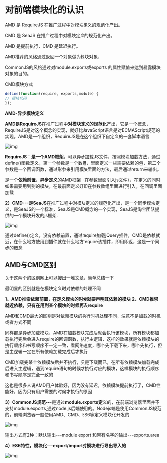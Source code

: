# 对前端模块化的认识 

AMD 是 RequireJS 在推广过程中对模块定义的规范化产出。 

CMD 是 SeaJS 在推广过程中对模块定义的规范化产出。 

AMD 是提前执行，CMD 是延迟执行。 

AMD推荐的风格通过返回一个对象做为模块对象，

CommonJS的风格通过对module.exports或exports 的属性赋值来达到暴露模块对象的目的。 

CMD模块方式

```js
define(function(require, exports,module) {
// 模块代码
});
```

**AMD-异步模块定义**

**AMD是RequireJS**在推广过程中**对模块定义的规范化**产出，它是一个概念，RequireJS是对这个概念的实现，就好比JavaScript语言是对ECMAScript规范的实现。AMD是一个组织，RequireJS是在这个组织下自定义的一套脚本语言

![img](https://img-blog.csdn.net/20180718200247892?watermark/2/text/aHR0cHM6Ly9ibG9nLmNzZG4ubmV0L3Rhbmd4aXVqaWFuZw==/font/5a6L5L2T/fontsize/400/fill/I0JBQkFCMA==/dissolve/70)

**RequireJS**：**是一个AMD框架**，可以异步加载JS文件，按照模块加载方法，通过define()函数定义，第一个参数是一个数组，里面定义一些需要依赖的包，第二个参数是一个回调函数，通过形参来引用模块里面的方法，最后通过return来输出。

是一个**依赖前置、异步定义**的AMD框架（在参数里面引入js文件），在定义的同时如果需要用到别的模块，在最前面定义好即在参数数组里面进行引入，在回调里面加载



**2）CMD---**是**SeaJS**在推广过程中对模块定义的规范化产出，是一个同步模块定义，是SeaJS的一个标准，SeaJS是CMD概念的一个实现，SeaJS是淘宝团队提供的一个模块开发的js框架.

![img](https://img-blog.csdn.net/20180718203155130?watermark/2/text/aHR0cHM6Ly9ibG9nLmNzZG4ubmV0L3Rhbmd4aXVqaWFuZw==/font/5a6L5L2T/fontsize/400/fill/I0JBQkFCMA==/dissolve/70)

通过define()定义，没有依赖前置，通过require加载jQuery插件，CMD是依赖就近，在什么地方使用到插件就在什么地方require该插件，即用即返，这是一个同步的概念

## AMD与CMD区别

关于这两个的区别网上可以搜出一堆文章，简单总结一下

最明显的区别就是在模块定义时对依赖的处理不同

**1、AMD推崇依赖前置，在定义模块的时候就要声明其依赖的模块**
**2、CMD推崇就近依赖，只有在用到某个模块的时候再去require**

AMD和CMD最大的区别是对依赖模块的执行时机处理不同，注意不是加载的时机或者方式不同

同样都是异步加载模块，AMD在加载模块完成后就会执行该模块，所有模块都加载执行完后会进入require的回调函数，执行主逻辑，这样的效果就是依赖模块的执行顺序和书写顺序不一定一致，看网络速度，哪个先下载下来，哪个先执行，但是主逻辑一定在所有依赖加载完成后才执行

CMD加载完某个依赖模块后并不执行，只是下载而已，在所有依赖模块加载完成后进入主逻辑，遇到require语句的时候才执行对应的模块，这样模块的执行顺序和书写顺序是完全一致的

这也是很多人说AMD用户体验好，因为没有延迟，依赖模块提前执行了，CMD性能好，因为只有用户需要的时候才执行的原因



**3）CommonJS规范--**-是通过**module.exports定**义的，在前端浏览器里面并不支持module.exports,通过node.js后端使用的。Nodejs端是使用CommonJS规范的，前端浏览器一般使用AMD、CMD、ES6等定义模块化开发的

![img](https://img-blog.csdn.net/20180718203952178?watermark/2/text/aHR0cHM6Ly9ibG9nLmNzZG4ubmV0L3Rhbmd4aXVqaWFuZw==/font/5a6L5L2T/fontsize/400/fill/I0JBQkFCMA==/dissolve/70)

输出方式有2种：默认输出---module export 和带有名字的输出---exports.area

**4）ES6特性，模块化**---**export/import对模块进行导出导入的**

![img](https://img-blog.csdn.net/20180718204535949?watermark/2/text/aHR0cHM6Ly9ibG9nLmNzZG4ubmV0L3Rhbmd4aXVqaWFuZw==/font/5a6L5L2T/fontsize/400/fill/I0JBQkFCMA==/dissolve/70)

















